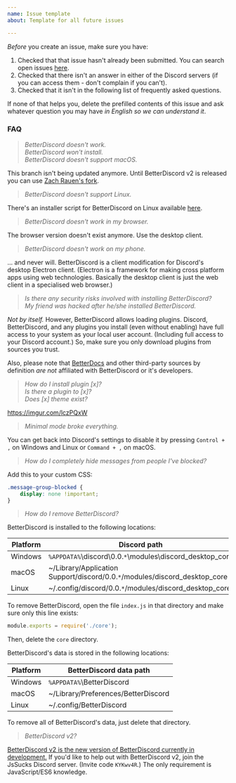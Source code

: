 ```yaml
---
name: Issue template
about: Template for all future issues

---
```


*Before* you create an issue, make sure you have:

1. Checked that that issue hasn't already been submitted. You can search open issues [here](https://github.com/Jiiks/BetterDiscordApp/issues).
2. Checked that there isn't an answer in either of the Discord servers (if you can access them - don't complain if you can't).
3. Checked that it isn't in the following list of frequently asked questions.

If none of that helps you, delete the prefilled contents of this issue and ask whatever question you may have *in English so we can understand it*.

### FAQ

> *BetterDiscord doesn't work.*  
> *BetterDiscord won't install.*  
> *BetterDiscord doesn't support macOS.*

This branch isn't being updated anymore. Until BetterDiscord v2 is released you can use [Zach Rauen's fork](https://github.com/rauenzi/BetterDiscordApp).

> *BetterDiscord doesn't support Linux.*

There's an installer script for BetterDiscord on Linux available [here](https://github.com/bb010g/betterdiscordctl).

> *BetterDiscord doesn't work in my browser.*

The browser version doesn't exist anymore. Use the desktop client.

> *BetterDiscord doesn't work on my phone.*

... and never will. BetterDiscord is a client modification for Discord's desktop Electron client. (Electron is a framework for making cross platform apps using web technologies. Basically the desktop client is just the web client in a specialised web browser.)

> *Is there any security risks involved with installing BetterDiscord?*  
> *My friend was hacked after he/she installed BetterDiscord.*

*Not by itself.* However, BetterDiscord allows loading plugins. Discord, BetterDiscord, and any plugins you install (even without enabling) have full access to your system as your local user account. (Including full access to your Discord account.) So, make sure you only download plugins from sources you trust.

Also, please note that [BetterDocs](https://betterdocs.net) and other third-party sources by definition *are not* affiliated with BetterDiscord or it's developers.

> *How do I install plugin [x]?*  
> *Is there a plugin to [x]?*  
> *Does [x] theme exist?*

https://imgur.com/lczPQxW

> *Minimal mode broke everything.*

You can get back into Discord's settings to disable it by pressing `Control + ,` on Windows and Linux or `Command + ,` on macOS.

> *How do I completely hide messages from people I've blocked?*

Add this to your custom CSS:

```css
.message-group-blocked {
    display: none !important;
}
```

> *How do I remove BetterDiscord?*

BetterDiscord is installed to the following locations:

Platform     | Discord path
-------------|---------------
Windows      | `%APPDATA%`\discord\0.0.`*`\modules\discord_desktop_core
macOS        | ~/Library/Application Support/discord/0.0.`*`/modules/discord_desktop_core
Linux        | ~/.config/discord/0.0.`*`/modules/discord_desktop_core

To remove BetterDiscord, open the file `index.js` in that directory and make sure only this line exists:

```js
module.exports = require('./core');
```

Then, delete the `core` directory.

BetterDiscord's data is stored in the following locations:

Platform     | BetterDiscord data path
-------------|---------------
Windows      | `%APPDATA%`\BetterDiscord
macOS        | ~/Library/Preferences/BetterDiscord
Linux        | ~/.config/BetterDiscord

To remove all of BetterDiscord's data, just delete that directory.

> *BetterDiscord v2?*

[BetterDiscord v2 is the new version of BetterDiscord currently in development.](https://github.com/JsSucks/BetterDiscordApp) If you'd like to help out with BetterDiscord v2, join the JsSucks Discord server. (Invite code `KYKwv4R`.) The only requirement is JavaScript/ES6 knowledge.
